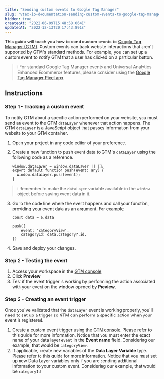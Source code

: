 ```yaml
---
title: "Sending custom events to Google Tag Manager"
slug: "vtex-io-documentation-sending-custom-events-to-google-tag-manager"
hidden: true
createdAt: "2022-06-09T15:48:58.064Z"
updatedAt: "2022-12-13T20:17:43.891Z"
---
```

This guide will teach you how to send custom events to [Google Tag Manager (GTM)](https://tagmanager.google.com/). Custom events can track website interactions that aren't supported by GTM's standard methods. For example, you can set up a custom event to notify GTM that a user has clicked on a particular button.

> ℹ️ For standard Google Tag Manager events and Universal Analytics Enhanced Ecommerce features, please consider using the [Google Tag Manager Pixel app](https://developers.vtex.com/docs/guides/vtex-io-documentation-installing-google-tag-manager).

## Instructions

### Step 1 - Tracking a custom event

To notify GTM about a specific action performed on your website, you must send an event to the GTM `dataLayer` whenever that action happens. The GTM `dataLayer` is a JavaScript object that passes information from your website to your GTM container.

1. Open your project in any code editor of your preference.
2. Create a new function to push event data to GTM's `dataLayer` using the following code as a reference.

   ```tsx
   window.dataLayer = window.dataLayer || [];
   export default function push(event: any) {
     window.dataLayer.push(event);
   }
   ```

> ℹ️ Remember to make the `dataLayer` variable available in the `window` object before saving event data in it.

3. Go to the code line where the event happens and call your function, providing your event data as an argument. For example:

    ```tsx
    const data = e.data

    push({
        event: 'categoryView',
        categoryId: data.category?.id,
    })
    ```

4. Save and deploy your changes.

### Step 2 - Testing the event

1. Access your workspace in the [GTM console](https://tagmanager.google.com/).
2. Click **Preview**.
3. Test if the event trigger is working by performing the action associated with your event on the window opened by **Preview**.

### Step 3 - Creating an event trigger

Once you've validated that the `dataLayer` event is working properly, you'll need to set up a trigger so GTM can perform a specific action when your event is registered.

1. Create a custom event trigger using the [GTM console](https://tagmanager.google.com/). Please refer to [this guide](https://support.google.com/tagmanager/answer/7679219?hl=en) for more information. Notice that you must enter the exact name of your data layer `event` in the **Event name** field. Considering our example, that would be `categoryView`.
2. If applicable, create new variables of the **Data Layer Variable** type. Please refer to [this guide](https://support.google.com/tagmanager/topic/9125128?hl=en&ref_topic=7683268) for more information. Notice that you must set up new Data Layer variables only if you are sending additional information to your custom event. Considering our example, that would be `categoryId`.
